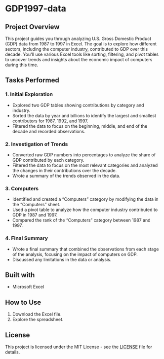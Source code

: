 # GDP1997-data

## Project Overview

This project guides you through analyzing U.S. Gross Domestic Product (GDP) data from 1987 to 1997 in Excel. The goal is to explore how different sectors, including the computer industry, contributed to GDP over this decade. You'll use various Excel tools like sorting, filtering, and pivot tables to uncover trends and insights about the economic impact of computers during this time.

## Tasks Performed

### 1. **Initial Exploration**
   - Explored two GDP tables showing contributions by category and industry.
   - Sorted the data by year and billions to identify the largest and smallest contributors for 1987, 1992, and 1997.
   - Filtered the data to focus on the beginning, middle, and end of the decade and recorded observations.

### 2. **Investigation of Trends**
   - Converted raw GDP numbers into percentages to analyze the share of GDP contributed by each category.
   - Filtered the data to focus on the most relevant categories and analyzed the changes in their contributions over the decade.
   - Wrote a summary of the trends observed in the data.

### 3. **Computers**
   - Identified and created a “Computers” category by modifying the data in the “Computers” sheet.
   - Used a pivot table to analyze how the computer industry contributed to GDP in 1987 and 1997.
   - Compared the rank of the “Computers” category between 1987 and 1997.

### 4. **Final Summary**
   - Wrote a final summary that combined the observations from each stage of the analysis, focusing on the impact of computers on GDP.
   - Discussed any limitations in the data or analysis.

## Built with
- Microsoft Excel

## How to Use
1. Download the Excel file.
2. Explore the spreadsheet.

## License
This project is licensed under the MIT License - see the [LICENSE](LICENSE) file for details.
